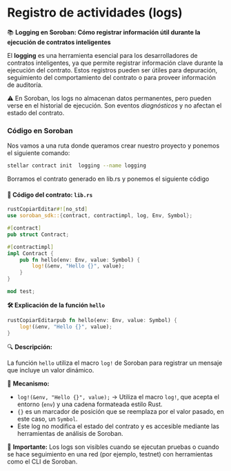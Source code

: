 # Registro de actividades (logs)

📚 **Logging en Soroban: Cómo registrar información útil durante la ejecución de contratos inteligentes**

El **logging** es una herramienta esencial para los desarrolladores de contratos inteligentes, ya que permite registrar información clave durante la ejecución del contrato. Estos registros pueden ser útiles para depuración, seguimiento del comportamiento del contrato o para proveer información de auditoría.

⚠️ En Soroban, los logs no almacenan datos permanentes, pero pueden verse en el historial de ejecución. Son eventos _diagnósticos_ y no afectan el estado del contrato.

### Código en Soroban

Nos vamos a una ruta donde queramos crear nuestro proyecto y ponemos el siguiente comando:

```bash
stellar contract init  logging --name logging
```

Borramos el contrato generado en  lib.rs y ponemos el siguiente código

#### 📌 Código del contrato: `lib.rs`

```rust
rustCopiarEditar#![no_std]
use soroban_sdk::{contract, contractimpl, log, Env, Symbol};

#[contract]
pub struct Contract;

#[contractimpl]
impl Contract {
    pub fn hello(env: Env, value: Symbol) {
        log!(&env, "Hello {}", value);
    }
}

mod test;
```

**🛠 Explicación de la función `hello`**

```rust
rustCopiarEditarpub fn hello(env: Env, value: Symbol) {
    log!(&env, "Hello {}", value);
}
```

🔍 **Descripción:**

La función `hello` utiliza el macro `log!` de Soroban para registrar un mensaje que incluye un valor dinámico.

📌 **Mecanismo:**

* `log!(&env, "Hello {}", value);` → Utiliza el macro `log!`, que acepta el entorno (`env`) y una cadena formateada estilo Rust.
* `{}` es un marcador de posición que se reemplaza por el valor pasado, en este caso, un `Symbol`.
* Este log no modifica el estado del contrato y es accesible mediante las herramientas de análisis de Soroban.

🧠 **Importante:** Los logs son visibles cuando se ejecutan pruebas o cuando se hace seguimiento en una red (por ejemplo, testnet) con herramientas como el CLI de Soroban.

